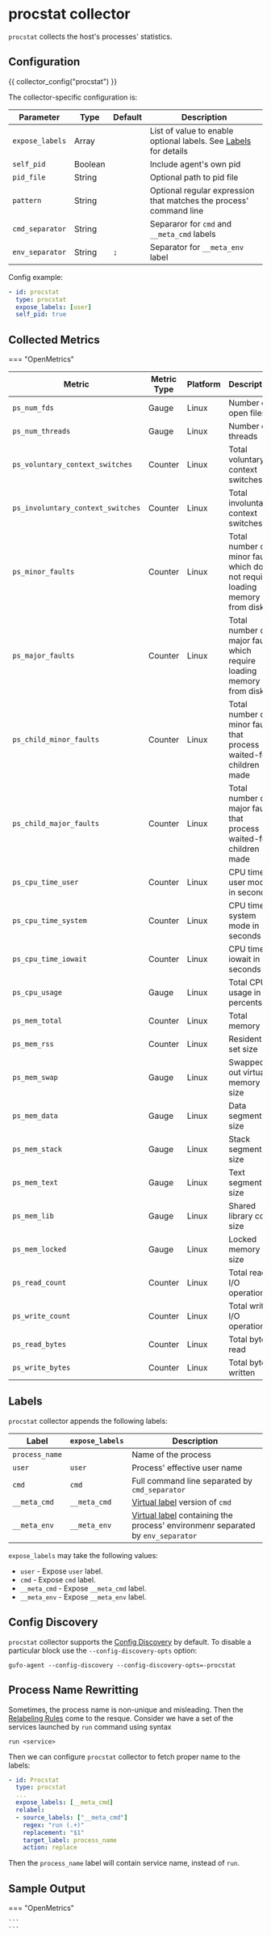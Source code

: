 # procstat collector

`procstat` collects the host's processes' statistics.

## Configuration

{{ collector_config("procstat") }}

The collector-specific configuration is:

| Parameter       | Type    | Default | Description                                                                |
| --------------- | ------- | ------- | -------------------------------------------------------------------------- |
| `expose_labels` | Array   |         | List of value to enable optional labels. See [Labels](#labels) for details |
| `self_pid`      | Boolean |         | Include agent's own pid                                                    |
| `pid_file`      | String  |         | Optional path to pid file                                                  |
| `pattern`       | String  |         | Optional regular expression that matches the process' command line         |
| `cmd_separator` | String  | ` `     | Separaror for `cmd` and `__meta_cmd` labels                                |
| `env_separator` | String  | `;`     | Separator for `__meta_env` label                                           |

Config example:

``` yaml
- id: procstat
  type: procstat
  expose_labels: [user]
  self_pid: true
```

## Collected Metrics

=== "OpenMetrics"

  | Metric                            | Metric Type | Platform | Description                                                                 |
  | --------------------------------- | ----------- | -------- | --------------------------------------------------------------------------- |
  | `ps_num_fds`                      | Gauge       | Linux    | Number of open files                                                        |
  | `ps_num_threads`                  | Gauge       | Linux    | Number of threads                                                           |
  | `ps_voluntary_context_switches`   | Counter     | Linux    | Total voluntary context switches                                            |
  | `ps_involuntary_context_switches` | Counter     | Linux    | Total involuntary context switches                                          |
  | `ps_minor_faults`                 | Counter     | Linux    | Total number of minor faults which do not requirie loading memory from disk |
  | `ps_major_faults`                 | Counter     | Linux    | Total number of major faults which require loading memory from disk         |
  | `ps_child_minor_faults`           | Counter     | Linux    | Total number of minor faults that process waited-for children made          |
  | `ps_child_major_faults`           | Counter     | Linux    | Total number of major faults that process waited-for children made          |
  | `ps_cpu_time_user`                | Counter     | Linux    | CPU time in user mode in seconds                                            |
  | `ps_cpu_time_system`              | Counter     | Linux    | CPU time in system mode in seconds                                          |
  | `ps_cpu_time_iowait`              | Counter     | Linux    | CPU time iowait in seconds                                                  |
  | `ps_cpu_usage`                    | Gauge       | Linux    | Total CPU usage in percents                                                 |
  | `ps_mem_total`                    | Counter     | Linux    | Total memory                                                                |
  | `ps_mem_rss`                      | Counter     | Linux    | Resident set size                                                           |
  | `ps_mem_swap`                     | Gauge       | Linux    | Swapped-out virtual memory size                                             |
  | `ps_mem_data`                     | Gauge       | Linux    | Data segment size                                                           |
  | `ps_mem_stack`                    | Gauge       | Linux    | Stack segment size                                                          |
  | `ps_mem_text`                     | Gauge       | Linux    | Text segment size                                                           |
  | `ps_mem_lib`                      | Gauge       | Linux    | Shared library code size                                                    |
  | `ps_mem_locked`                   | Gauge       | Linux    | Locked memory size                                                          |
  | `ps_read_count`                   | Counter     | Linux    | Total read I/O operations                                                   |
  | `ps_write_count`                  | Counter     | Linux    | Total write I/O operations                                                  |
  | `ps_read_bytes`                   | Counter     | Linux    | Total bytes read                                                            |
  | `ps_write_bytes`                  | Counter     | Linux    | Total bytes written                                                         |

## Labels

`procstat` collector appends the following labels:

| Label          | `expose_labels` | Description                                                                                                    |
| -------------- | --------------- | -------------------------------------------------------------------------------------------------------------- |
| `process_name` |                 | Name of the process                                                                                            |
| `user`         | `user`          | Process' effective user name                                                                                   |
| `cmd`          | `cmd`           | Full command line separated by `cmd_separator`                                                                 |
| `__meta_cmd`   | `__meta_cmd`    | [Virtual label](../relabel.md#virtual-labels) version of `cmd`                                                 |
| `__meta_env`   | `__meta_env`    | [Virtual label](../relabel.md#virtual-labels) containing the process' environmenr separated by `env_separator` |

`expose_labels` may take the following values:

* `user` - Expose `user` label.
* `cmd` - Expose `cmd` label. 
* `__meta_cmd` - Expose `__meta_cmd` label.
* `__meta_env` - Expose `__meta_env` label.

## Config Discovery

`procstat` collector supports the [Config Discovery](../config_discovery.md) by default.
To disable a particular block use the `--config-discovery-opts` option:

``` shell
gufo-agent --config-discovery --config-discovery-opts=-procstat
```

## Process Name Rewritting

Sometimes, the process name is non-unique and misleading. Then the [Relabeling Rules](../relabel.md)
come to the resque. Consider we have a set of the services launched by `run` command using syntax

```
run <service>
```

Then we can configure `procstat` collector to fetch proper name to the labels:

``` yaml
- id: Procstat
  type: procstat
  ...
  expose_labels: [__meta_cmd]
  relabel:
  - source_labels: ["__meta_cmd"]
    regex: "run (.+)"
    replacement: "$1"
    target_label: process_name
    action: replace
```

Then the `process_name` label will contain service name, instead of `run`.

## Sample Output

=== "OpenMetrics"

    ```
    ```